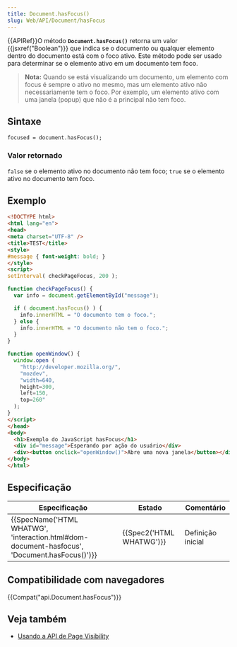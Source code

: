 ```yaml
---
title: Document.hasFocus()
slug: Web/API/Document/hasFocus
---
```


{{APIRef}}O método **`Document.hasFocus()`** retorna um valor {{jsxref("Boolean")}} que indica se o documento ou qualquer elemento dentro do documento está com o foco ativo. Este método pode ser usado para determinar se o elemento ativo em um documento tem foco.

> **Nota:** Quando se está visualizando um documento, um elemento com focus é sempre o ativo no mesmo, mas um elemento ativo não necessariamente tem o foco. Por exemplo, um elemento ativo com uma janela (popup) que não é a principal não tem foco.

## Sintaxe

```
focused = document.hasFocus();
```

### Valor retornado

`false` se o elemento ativo no documento não tem foco; `true` se o elemento ativo no documento tem foco.

## Exemplo

```html
<!DOCTYPE html>
<html lang="en">
<head>
<meta charset="UTF-8" />
<title>TEST</title>
<style>
#message { font-weight: bold; }
</style>
<script>
setInterval( checkPageFocus, 200 );

function checkPageFocus() {
  var info = document.getElementById("message");

  if ( document.hasFocus() ) {
    info.innerHTML = "O documento tem o foco.";
  } else {
    info.innerHTML = "O documento não tem o foco.";
  }
}

function openWindow() {
  window.open (
    "http://developer.mozilla.org/",
    "mozdev",
    "width=640,
    height=300,
    left=150,
    top=260"
  );
}
</script>
</head>
<body>
  <h1>Exemplo do JavaScript hasFocus</h1>
  <div id="message">Esperando por ação do usuário</div>
  <div><button onclick="openWindow()">Abre uma nova janela</button></div>
</body>
</html>
```

## Especificação

| Especificação                                                                                                                | Estado                           | Comentário        |
| ---------------------------------------------------------------------------------------------------------------------------- | -------------------------------- | ----------------- |
| {{SpecName('HTML WHATWG', 'interaction.html#dom-document-hasfocus', 'Document.hasFocus()')}} | {{Spec2('HTML WHATWG')}} | Definição inicial |

## Compatibilidade com navegadores

{{Compat("api.Document.hasFocus")}}

## Veja também

- [Usando a API de Page Visibility](/pt-BR/docs/Web/Guide/User_experience/Using_the_Page_Visibility_API)
